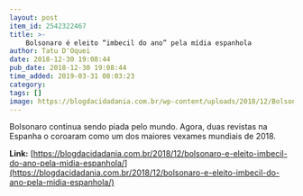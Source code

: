 ```yaml
---
layout: post
item_id: 2542322467
title: >-
    Bolsonaro é eleito “imbecil do ano” pela mídia espanhola
author: Tatu D'Oquei
date: 2018-12-30 19:08:44
pub_date: 2018-12-30 19:08:44
time_added: 2019-03-31 08:03:23
category: 
tags: []
image: https://blogdacidadania.com.br/wp-content/uploads/2018/12/Bolsonaro-17.png
---
```


Bolsonaro continua sendo piada pelo mundo. Agora, duas revistas na Espanha o coroaram como um dos maiores vexames mundiais de 2018.

**Link:** [https://blogdacidadania.com.br/2018/12/bolsonaro-e-eleito-imbecil-do-ano-pela-midia-espanhola/](https://blogdacidadania.com.br/2018/12/bolsonaro-e-eleito-imbecil-do-ano-pela-midia-espanhola/)

